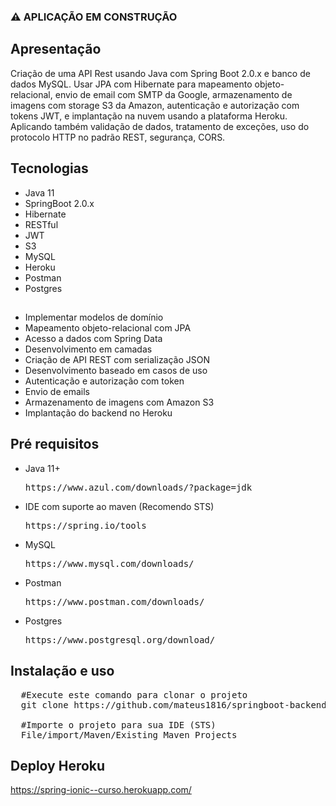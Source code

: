 ###	⚠ APLICAÇÃO EM CONSTRUÇÃO

## Apresentação

Criação de uma API Rest usando Java com Spring Boot 2.0.x e banco de dados MySQL. Usar JPA com Hibernate para mapeamento objeto-relacional, envio de email com SMTP da Google, armazenamento de imagens com storage S3 da Amazon, autenticação e autorização com tokens JWT, e implantação na nuvem usando a plataforma Heroku. Aplicando também validação de dados, tratamento de exceções, uso do protocolo HTTP no padrão REST, segurança, CORS.

## Tecnologias

- Java 11
- SpringBoot 2.0.x
- Hibernate
- RESTful
- JWT
- S3
- MySQL
- Heroku
- Postman
- Postgres

##

- Implementar modelos de domínio
- Mapeamento objeto-relacional com JPA
- Acesso a dados com Spring Data
- Desenvolvimento em camadas
- Criação de API REST com serialização JSON
- Desenvolvimento baseado em casos de uso
- Autenticação e autorização com token
- Envio de emails
- Armazenamento de imagens com Amazon S3
- Implantação do backend no Heroku

## Pré requisitos
<ul>
<li> <p> Java 11+</p> </li>
  <pre>https://www.azul.com/downloads/?package=jdk</pre>
<li><p> IDE com suporte ao maven (Recomendo STS)</p></li>
  <pre>https://spring.io/tools</pre>
<li><p> MySQL</p></li>
  <pre>https://www.mysql.com/downloads/</pre>
<li><p> Postman</p></li>
  <pre>https://www.postman.com/downloads/</pre>
<li><p> Postgres</p></li>
  <pre>https://www.postgresql.org/download/</pre>
</ul>

## Instalação e uso

<pre>
  #Execute este comando para clonar o projeto
  git clone https://github.com/mateus1816/springboot-backend
  
  #Importe o projeto para sua IDE (STS)
  File/import/Maven/Existing Maven Projects
</pre>

## Deploy Heroku

https://spring-ionic--curso.herokuapp.com/
